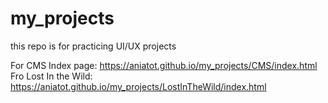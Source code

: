 # my_projects
 this repo is for practicing UI/UX projects

For CMS Index page: https://aniatot.github.io/my_projects/CMS/index.html
Fro Lost In the Wild: https://aniatot.github.io/my_projects/LostInTheWild/index.html



